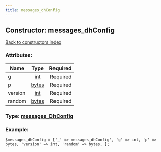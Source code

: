 ```yaml
---
title: messages_dhConfig
---
```

## Constructor: messages\_dhConfig  
[Back to constructors index](index.md)



### Attributes:

| Name     |    Type       | Required |
|----------|:-------------:|---------:|
|g|[int](../types/int.md) | Required|
|p|[bytes](../types/bytes.md) | Required|
|version|[int](../types/int.md) | Required|
|random|[bytes](../types/bytes.md) | Required|



### Type: [messages\_DhConfig](../types/messages_DhConfig.md)


### Example:

```
$messages_dhConfig = ['_' => messages_dhConfig', 'g' => int, 'p' => bytes, 'version' => int, 'random' => bytes, ];
```